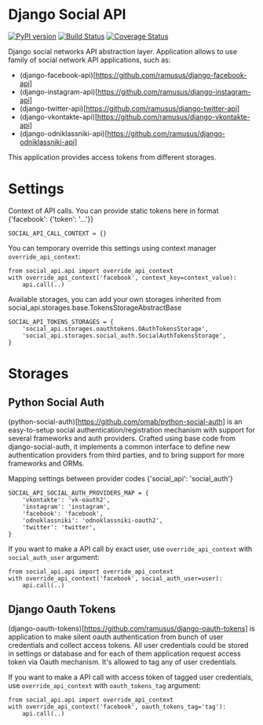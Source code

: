 Django Social API
====================

[![PyPI version](https://badge.fury.io/py/django-vkontakte-api.png)](http://badge.fury.io/py/django-vkontakte-api) [![Build Status](https://travis-ci.org/ramusus/django-vkontakte-api.png?branch=master)](https://travis-ci.org/ramusus/django-vkontakte-api) [![Coverage Status](https://coveralls.io/repos/ramusus/django-vkontakte-api/badge.png?branch=master)](https://coveralls.io/r/ramusus/django-vkontakte-api)

Django social networks API abstraction layer. Application allows to use family of social network API applications, such as:

* (django-facebook-api)[https://github.com/ramusus/django-facebook-api]
* (django-instagram-api)[https://github.com/ramusus/django-instagram-api]
* (django-twitter-api)[https://github.com/ramusus/django-twitter-api]
* (django-vkontakte-api)[https://github.com/ramusus/django-vkontakte-api]
* (django-odniklassniki-api)[https://github.com/ramusus/django-odniklassniki-api]

This application provides access tokens from different storages.

# Settings

Context of API calls. You can provide static tokens here in format {'facebook': {'token': '...'}}

    SOCIAL_API_CALL_CONTEXT = {}

You can temporary override this settings using context manager `override_api_context`:

    from social_api.api import override_api_context
    with override_api_context('facebook', context_key=context_value):
        api.call(..)

Available storages, you can add your own storages inherited from social_api.storages.base.TokensStorageAbstractBase

    SOCIAL_API_TOKENS_STORAGES = {
        'social_api.storages.oauthtokens.OAuthTokensStorage',
        'social_api.storages.social_auth.SocialAuthTokensStorage',
    }


# Storages

## Python Social Auth

(python-social-auth)[https://github.com/omab/python-social-auth] is an easy-to-setup social authentication/registration
mechanism with support for several frameworks and auth providers. Crafted using base code from django-social-auth,
it implements a common interface to define new authentication providers from third parties, and to bring support for
more frameworks and ORMs.

Mapping settings between provider codes {'social_api': 'social_auth'}

    SOCIAL_API_SOCIAL_AUTH_PROVIDERS_MAP = {
        'vkontakte': 'vk-oauth2',
        'instagram': 'instagram',
        'facebook': 'facebook',
        'odnoklassniki': 'odnoklassniki-oauth2',
        'twitter': 'twitter',
    }

If you want to make a API call by exact user, use `override_api_context` with `social_auth_user` argument:

    from social_api.api import override_api_context
    with override_api_context('facebook', social_auth_user=user):
        api.call(..)


## Django Oauth Tokens

(django-oauth-tokens)[https://github.com/ramusus/django-oauth-tokens] is application to make silent oauth
authentication from bunch of user credentials and collect access tokens. All user credentials could be stored in
settings or database and for each of them application request access token via Oauth mechanism. It's allowed to tag
any of user credentials.

If you want to make a API call with access token of tagged user credentials, use `override_api_context` with
`oauth_tokens_tag` argument:

    from social_api.api import override_api_context
    with override_api_context('facebook', oauth_tokens_tag='tag'):
        api.call(..)
